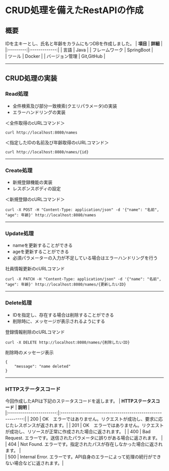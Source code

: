 # CRUD処理を備えたRestAPIの作成

## 概要

IDを主キーとし、氏名と年齢をカラムにもつDBを作成しました。
| **項目** | **詳細** |      
|:---------:|:-------------:|
|         言語        |     Java        | 
|      フレームワーク  |   SpringBoot    |   
|       ツール        |     Docker       |
|    バージョン管理    |   Git,GitHub    |

---

## CRUD処理の実装  

### Read処理

  - 全件検索及び部分一致検索(クエリパラメータ)の実装
  - エラーハンドリングの実装  

＜全件取得のcURLコマンド＞
  ```
 curl http://localhost:8080/names
  ```
＜指定したIDの名前及び年齢取得のcURLコマンド＞
  ```
  curl http://localhost:8080/names/{id}
  ```
---
### Create処理
  - 新規登録機能の実装
  - レスポンスボディの設定
  
   
＜新規登録のcURLコマンド＞
  ```
curl -X POST -H "Content-Type: application/json" -d '{"name": "名前", "age": 年齢}' http://localhost:8080/names
  ```
----
### Update処理
  - nameを更新することができる
  - ageを更新することができる
  - 必須パラメーターの入力が不足している場合はエラーハンドリングを行う  

社員情報更新のcURLコマンド
  ```
curl -X PATCH -H "Content-Type: application/json" -d '{"name": "名前", "age": 年齢}' http://localhost:8080/names/{更新したいID}
  ```
----
### Delete処理
  - IDを指定し、存在する場合は削除することができる
  - 削除時に、メッセージが表示されるようにする

登録情報削除のcURLコマンド
  ```
curl -X DELETE http://localhost:8080/names/{削除したいID} 
  ```
削除時のメッセージ表示
```
{
    "message": "name deleted"
}
```
----

### HTTPステータスコード

今回作成したAPIは下記のステータスコードを返します。
| **HTTPステータスコード** | **説明** |      
|:------------------------:|:-----------------------------------------------------------:|
|         200      | OK　エラーではありません。リクエストが成功し、要求に応じたレスポンスが返されます。| 
|         201      | OK　エラーではありません。リクエストが成功し、リソースが正常に作成された場合に返されます。 |
|         400      |   Bad Request. エラーです。送信されたパラメータに誤りがある場合に返されます。   |   
|         404      |   Not Found. エラーです。指定されたパスが存在しなかった場合に返されます。    |  
|         500      | Internal Error. エラーです。API自身のエラーによって処理の続行ができない場合などに返されます。|


